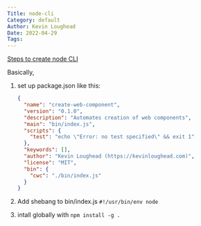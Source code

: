 ```yaml
---
Title: node-cli
Category: default
Author: Kevin Loughead
Date: 2022-04-29
Tags:
---
```


[Steps to create node CLI](https://developer.okta.com/blog/2019/06/18/command-line-app-with-nodejs)

Basically,

1. set up package.json like this:

   ```json
   {
     "name": "create-web-component",
     "version": "0.1.0",
     "description": "Automates creation of web components",
     "main": "bin/index.js",
     "scripts": {
       "test": "echo \"Error: no test specified\" && exit 1"
     },
     "keywords": [],
     "author": "Kevin Loughead (https://kevinloughead.com)",
     "license": "MIT",
     "bin": {
       "cwc": "./bin/index.js"
     }
   }
   ```

2. Add shebang to bin/index.js `#!/usr/bin/env node`
3. intall globally with `npm install -g .`
